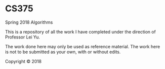 # CS375
Spring 2018 Algorithms

This is a repository of all the work I have completed under the direction of Professor Lei Yu.

The work done here may only be used as reference material. The work here is not to be submitted as your own, with or without edits.

Copyright © 2018
